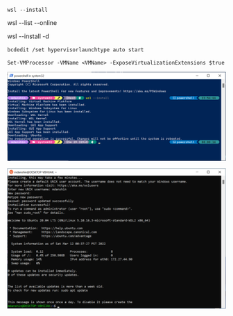 

`wsl --install`

wsl --list --online

wsl --install -d <DistroName>

```
bcdedit /set hypervisorlaunchtype auto start
```

```
Set-VMProcessor -VMName <VMName> -ExposeVirtualizationExtensions $true
```


![assets/images/install-wsl/1.png](/assets/images/install-wsl/1.png)


![assets/images/install-wsl/2.png](/assets/images/install-wsl/2.png)
